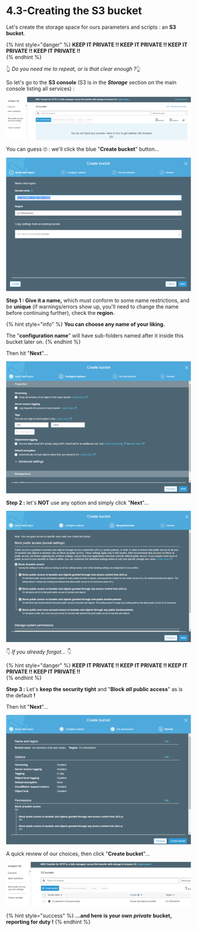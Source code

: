 # 4.3-Creating the S3 bucket

Let's create the storage space for ours parameters and scripts : an **S3 bucket**.

{% hint style="danger" %}
**KEEP IT PRIVATE !!   KEEP IT PRIVATE !!   KEEP IT PRIVATE !!   KEEP IT PRIVATE !!**   
{% endhint %}

👆 _Do you need me to repeat, or is that clear enough ?_👆 

So let's go to the **S3 console** \(S3 is in the _**Storage**_ section on the main console listing all services\) :

![](../.gitbook/assets/image%20%2857%29.png)

You can guess 🙄 : we'll click the blue "**Create bucket**" button...

![](../.gitbook/assets/image%20%2874%29.png)

**Step 1 : Give it a name,** which must conform to some name restrictions, and be **unique** \(if warnings/errors show up, you'll need to change the name before continuing further\), check the **region.**

{% hint style="info" %}
**You can choose any name of your liking.**

The "**configuration name**" will have sub-folders named after it inside this bucket later on.
{% endhint %}

Then hit "**Next**"...

![](../.gitbook/assets/image%20%2840%29.png)

**Step 2 :** let's **NOT** use any option and simply click "**Next**"...

![](../.gitbook/assets/image%20%2845%29.png)

👇 _If you already forgot..._ 👇 

{% hint style="danger" %}
**KEEP IT PRIVATE !!   KEEP IT PRIVATE !!   KEEP IT PRIVATE !!   KEEP IT PRIVATE !!**   
{% endhint %}

**Step 3 :** Let's **keep the security tight** and "**Block** _**all**_ **public access**" as is the default **!**

Then hit "**Next**"...

![](../.gitbook/assets/image%20%285%29.png)

A quick review of our choices, then click "**Create bucket**"...

![Our bucket is ready](../.gitbook/assets/image%20%2829%29.png)

{% hint style="success" %}
**...and here is your own** _**private**_ **bucket, reporting for duty !**
{% endhint %}



